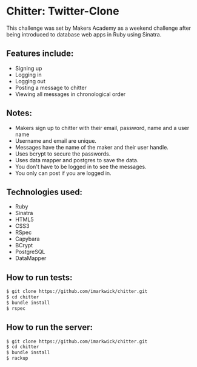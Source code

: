 # Chitter: Twitter-Clone

This challenge was set by Makers Academy as a weekend challenge after being introduced to database web apps in Ruby using Sinatra.

## Features include:

* Signing up
* Logging in
* Logging out
* Posting a message to chitter
* Viewing all messages in chronological order

## Notes:

* Makers sign up to chitter with their email, password, name and a user name
* Username and email are unique.
* Messages have the name of the maker and their user handle.
* Uses bcrypt to secure the passwords.
* Uses data mapper and postgres to save the data.
* You don't have to be logged in to see the messages.
* You only can post if you are logged in.

## Technologies used:

* Ruby
* Sinatra
* HTML5
* CSS3
* RSpec
* Capybara
* BCrypt
* PostgreSQL
* DataMapper

## How to run tests:

```sh
$ git clone https://github.com/imarkwick/chitter.git
$ cd chitter
$ bundle install
$ rspec
```

## How to run the server:

```sh
$ git clone https://github.com/imarkwick/chitter.git
$ cd chitter
$ bundle install
$ rackup
```